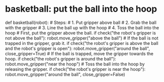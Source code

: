 # basketball: put the ball into the hoop
def basketball(robot):
    # Steps:
    #  1. Put gripper above ball
    #  2. Grab the ball with the gripper
    #  3. Line the ball up with the hoop
    #  4. Toss the ball into the hoop
    # First, put the gripper above the ball.
    if check("the robot's gripper is not above the ball"):
        robot.move_gripper("above the ball")
    # If the ball is not trapped in the gripper, grab it.
    if check("the robot's gripper is above the ball and the robot's gripper is open"):
        robot.move_gripper("around the ball", close_gripper=True)
    # If the ball is trapped, move the gripper towards the hoop.
    if check("the robot's gripper is around the ball"):
        robot.move_gripper("near the hoop")
    # Toss the ball into the hoop by releasing the gripper.
    if check("the robot's gripper is near the hoop"):
        robot.move_gripper("around the ball", close_gripper=False)